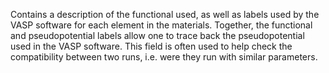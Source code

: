 Contains a description of the functional used, as well as labels used by the VASP software for each element in the materials. Together, the functional and pseudopotential labels allow one to trace back the pseudopotential used in the VASP software. This field is often used to help check the compatibility between two runs, i.e. were they run with similar parameters.
